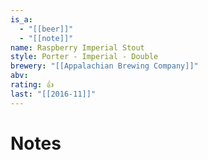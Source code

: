 ```yaml
---
is_a:
  - "[[beer]]"
  - "[[note]]"
name: Raspberry Imperial Stout
style: Porter - Imperial - Double
brewery: "[[Appalachian Brewing Company]]"
abv: 
rating: 👍
last: "[[2016-11]]"
---
```

# Notes

